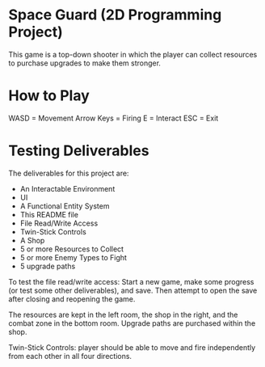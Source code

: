 # Space Guard (2D Programming Project)
This game is a top-down shooter in which the player can collect resources to purchase upgrades to make them stronger.

# How to Play
WASD = Movement
Arrow Keys = Firing
E = Interact
ESC = Exit

# Testing Deliverables
The deliverables for this project are:
- An Interactable Environment
- UI
- A Functional Entity System
- This README file
- File Read/Write Access
- Twin-Stick Controls
- A Shop
- 5 or more Resources to Collect
- 5 or more Enemy Types to Fight
- 5 upgrade paths

To test the file read/write access: Start a new game, make some progress (or test some other deliverables), and save. Then attempt to open the save after closing and reopening the game.

The resources are kept in the left room, the shop in the right, and the combat zone in the bottom room. Upgrade paths are purchased within the shop.

Twin-Stick Controls: player should be able to move and fire independently from each other in all four directions.
